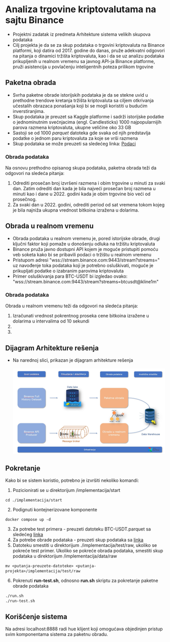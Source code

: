 # Analiza trgovine kriptovalutama na sajtu Binance

- Projektni zadatak iz predmeta Arhitekture sistema velikih skupova podataka
- Cilj projekta je da se za skup podataka o trgovini kriptovaluta na Binance platformi, koji datira od 2017. godine do danas, pruže adekvatni odgovori na pitanja o dinamici tržišta kriptovaluta, kao i da se uz analizu podataka prikupljenih u realnom vremenu sa javnog
API-ja Binance platforme, pruži asistencija u povlačenju inteligentnih poteza prilikom trgovine

## Paketna obrada 
- Svrha paketne obrade istorijskih podataka je da se stekne uvid u prethodne trendove kretanja tržišta kriptovaluta sa ciljem otkrivanja učestalih obrazaca ponašanja koji bi se mogli koristiti u budućim inverstiranjima.
- Skup podataka je preuzet sa Kaggle platforme i sadrži istorijske podatke o jednominutnim svećnjacima (engl. Candlesticks) 1000 najpopularnijih parova razmena kriptovaluta, ukupne veličine oko 33 GB
- Sastoji se od 1000 _parquet_ datoteka gde svaka od njih predstavlja podatke o jednom paru kriptovaluta za koje se vrši razmena
- Skup podataka se može preuzeti sa sledećeg linka: [Podaci](https://www.kaggle.com/datasets/jorijnsmit/binance-full-history)

### Obrada podataka 
Na osnovu prethodno opisanog skupa podataka, paketna obrada teži da odgovori na sledeća pitanja:
1) Odrediti prosečan broj izvršeni razmena i obim trgovine u minuti za svaki dan. Zatim odrediti dan kada je bila najveći prosečan broj razmena u minuti kao i dane u 2022. godini kada je obim trgovine bio veći od prosečnog.
2) Za svaki dan u 2022. godini, odrediti period od sat vremena tokom kojeg je bila najniža ukupna vrednost bitkoina izražena u dolarima.
 

## Obrada u realnom vremenu 
- Obrada podataka u realnom vremenu je, pored istorijske obrade, drugi ključni faktor koji pomaže u donošenju odluka na tržištu kriptovaluta
- Binance pruža javno dostupni API kojem je moguće pristupiti pomoću veb soketa kako bi se pribavili podaci o tržištu u realnom vremenu
- Pristupom adresi "wss://stream.binance.com:9443/stream?streams=" uz navođenje toka podataka koji je potrebno osluškivati, moguće je prikupljati podatke o izabranim parovima kriptovaluta
- Primer osluškivanja para BTC-USDT bi izgledao ovako: "wss://stream.binance.com:9443/stream?streams=btcusdt@kline1m"

### Obrada podataka
Obrada u realnom vremenu teži da odgovori na sledeća pitanja:
1) Izračunati vrednost pokrentnog proseka cene bitkoina izražene u dolarima u intervalima od 10 sekundi 
2)
3)
 
## Dijagram Arhitekture rešenja
- Na narednoj slici, prikazan je dijagram arhitekture rešenja
  <br></br>
  ![slika](./specifikacija/Arhitektura.jpg)


## Pokretanje 
Kako bi se sistem koristio, potrebno je izvršiti nekoliko komandi:
1) Pozicionirati se u direktorijum /implementacija/start
```
cd ./implementacija/start
```
2) Podignuti kontejnerizovane komponente
```
docker compose up -d
```
3) Za potrebe test primera - preuzeti datoteku BTC-USDT.parquet sa sledećeg [linka](https://drive.google.com/file/d/16iyELhBeeknktx6ZxYE9GM4bB8mPP6Xs/view?usp=drive_link)
4) Za potrebe obrade podataka - preuzeti skup podataka sa [linka](https://www.kaggle.com/datasets/jorijnsmit/binance-full-history)
5) Datoteku smestiti u direktorijum ./implementacija/test/raw, ukoliko se pokreće test primer. Ukoliko se pokreće obrada podataka, smestiti skup podataka u direktorijum /implementacija/data/raw
```
mv <putanja-preuzete-datoteke> <putanja-projekta>/implementacija/test/raw
```
6) Pokrenuti **run-test.sh**, odnosno **run.sh** skriptu za pokretanje paketne obrade podataka
```
./run.sh
./run-test.sh 
```

## Korišćenje sistema 
Na adresi localhost:8888 radi hue klijent koji omogućava objedinjen pristup svim komponentama sistema za paketnu obradu.

